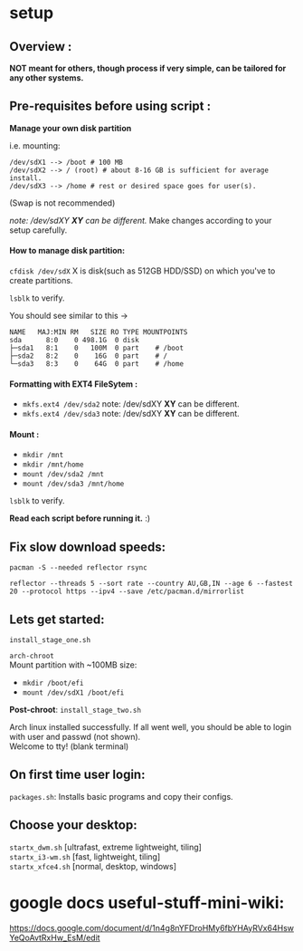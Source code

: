 # setup
## Overview : 
**NOT meant for others, though process if very simple, can be tailored for any other systems.**


## Pre-requisites before using script : 

**Manage your own disk partition**

i.e. mounting:

    /dev/sdX1 --> /boot # 100 MB
    /dev/sdX2 --> / (root) # about 8-16 GB is sufficient for average install.
    /dev/sdX3 --> /home # rest or desired space goes for user(s).

(Swap is not recommended)       

*note: /dev/sdXY **XY** can be different.*
Make changes according to your setup carefully.

#### How to manage disk partition:

`cfdisk /dev/sdX` X is disk(such as 512GB HDD/SSD) on which you've to create partitions.

`lsblk` to verify.

You should see similar to this ->

    NAME   MAJ:MIN RM   SIZE RO TYPE MOUNTPOINTS
    sda      8:0    0 498.1G  0 disk
    ├─sda1   8:1    0   100M  0 part    # /boot
    ├─sda2   8:2    0    16G  0 part    # /
    └─sda3   8:3    0    64G  0 part    # /home

#### Formatting with EXT4 FileSytem :
- `mkfs.ext4 /dev/sda2` note: /dev/sdXY **XY** can be different.
- `mkfs.ext4 /dev/sda3` note: /dev/sdXY **XY** can be different.

#### Mount :
- `mkdir /mnt`
- `mkdir /mnt/home`
- `mount /dev/sda2 /mnt`
- `mount /dev/sda3 /mnt/home`

`lsblk` to verify.

**Read each script before running it.**
  :)

## Fix slow download speeds:
`pacman -S --needed reflector rsync`

`reflector --threads 5 --sort rate --country AU,GB,IN --age 6 --fastest 20 --protocol https --ipv4 --save /etc/pacman.d/mirrorlist`

## Lets get started: 
`install_stage_one.sh`

`arch-chroot`  
Mount partition with ~100MB size:  
- `mkdir /boot/efi`
- `mount /dev/sdX1 /boot/efi`

**Post-chroot**: `install_stage_two.sh`

Arch linux installed successfully.
If all went well, you should be able to login with user and passwd (not shown).  
Welcome to tty! (blank terminal)

## On first time user login:  
`packages.sh`: Installs basic programs and copy their configs.

## Choose your desktop:  
`startx_dwm.sh`    [ultrafast, extreme lightweight, tiling]  
`startx_i3-wm.sh`  [fast, lightweight, tiling]  
`startx_xfce4.sh`  [normal, desktop, windows]  

# google docs useful-stuff-mini-wiki:
https://docs.google.com/document/d/1n4g8nYFDroHMy6fbYHAyRVx64HswYeQoAvtRxHw_EsM/edit